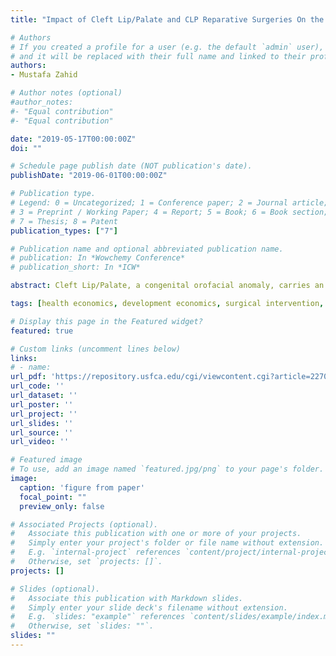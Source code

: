 ```yaml
---
title: "Impact of Cleft Lip/Palate and CLP Reparative Surgeries On the Social Integration of Adolescent Patients in India"

# Authors
# If you created a profile for a user (e.g. the default `admin` user), write the username (folder name) here 
# and it will be replaced with their full name and linked to their profile.
authors:
- Mustafa Zahid

# Author notes (optional)
#author_notes:
#- "Equal contribution"
#- "Equal contribution"

date: "2019-05-17T00:00:00Z"
doi: ""

# Schedule page publish date (NOT publication's date).
publishDate: "2019-06-01T00:00:00Z"

# Publication type.
# Legend: 0 = Uncategorized; 1 = Conference paper; 2 = Journal article;
# 3 = Preprint / Working Paper; 4 = Report; 5 = Book; 6 = Book section;
# 7 = Thesis; 8 = Patent
publication_types: ["7"]

# Publication name and optional abbreviated publication name.
# publication: In *Wowchemy Conference*
# publication_short: In *ICW*

abstract: Cleft Lip/Palate, a congenital orofacial anomaly, carries an incidence rate of approximately 1 in every 1000 births. In addition to the stigma associated with the condition, the varying levels of cleft severity might result in lower life outcomes which could include lower cognitive ability, physical and psychological well-being, social and behavioral outcomes of adolescents. This paper focuses on the social integration element of life outcomes, which is composed of the social inclusion and prosocial behavior of the adolescent. Despite the affordability of restorative surgeries, patients in rural areas of Low and Middle-Income Countries (LMICs) such as India face accessibility and affordability constraints. Nevertheless, efforts by NGOs in providing free CLP restorative surgeries exist in LMICs. The literature on the impact of CLP and its correction through surgeries lacks causally identified evaluations, which this study provides. In this paper, using a difference in differences method with household fixed effects, we estimate the impact of CLP and receiving CLP reparative surgeries on the social Integration of adolescents in India. Our results indicate that the average level of cleft severity carries a statistically significant negative impact on social integration of patients. The estimate is mainly driven by the negative effect of  CLP on the social inclusion. Utilizing a Directed Acyclical Graph framework, we find that speech impediment mediates the relationship between CLP and social inclusion, while CLP indirectly affects prosocial behavior through its relationship with social inclusion. 

tags: [health economics, development economics, surgical intervention, Cleft Lip/Palate, India]

# Display this page in the Featured widget?
featured: true

# Custom links (uncomment lines below)
links:
# - name: 
url_pdf: 'https://repository.usfca.edu/cgi/viewcontent.cgi?article=2270&context=thes'
url_code: ''
url_dataset: ''
url_poster: ''
url_project: ''
url_slides: ''
url_source: ''
url_video: ''

# Featured image
# To use, add an image named `featured.jpg/png` to your page's folder. 
image:
  caption: 'figure from paper'
  focal_point: ""
  preview_only: false

# Associated Projects (optional).
#   Associate this publication with one or more of your projects.
#   Simply enter your project's folder or file name without extension.
#   E.g. `internal-project` references `content/project/internal-project/index.md`.
#   Otherwise, set `projects: []`.
projects: []

# Slides (optional).
#   Associate this publication with Markdown slides.
#   Simply enter your slide deck's filename without extension.
#   E.g. `slides: "example"` references `content/slides/example/index.md`.
#   Otherwise, set `slides: ""`.
slides: ""
---
```

